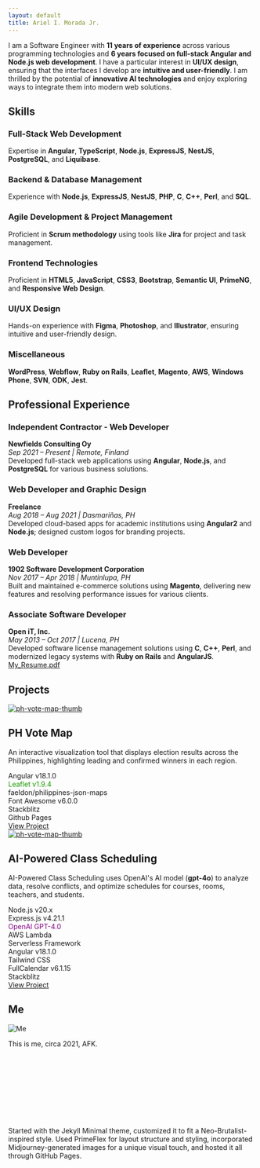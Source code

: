 ```yaml
---
layout: default
title: Ariel I. Morada Jr.
---
```


<!---
# **Ariel I. Morada Jr.**
Manila, Philippines
[aimoradajr9@gmail.com](mailto:aimoradajr9@gmail.com)
[linkedin.com/in/aimoradajr](https://linkedin.com/in/aimoradajr)
+639271561552
-->

<!-- ABOUT -->
<!-- <h2 class="font-bold text-black-alpha-90">About</h2> -->
<p id="about" class="text-sm font-normal mt-2">
  I am a Software Engineer with <strong>11 years of experience</strong> across various programming technologies and <strong>6 years focused on full-stack Angular and Node.js web development</strong>. I have a particular interest in <strong>UI/UX design</strong>, ensuring that the interfaces I develop are <strong>intuitive and user-friendly</strong>. I am thrilled by the potential of <strong>innovative AI technologies</strong> and enjoy exploring ways to integrate them into modern web solutions.
</p>

<!-- SKILLS -->
<h2 id="skills" class="mt-5 font-bold text-black-alpha-90">Skills</h2>

<div class="grid">
    <div class="col-4 mb-3">
		<div class="am-card h-full relative">
			<!-- Tech Logos -->
			<!-- <div class="tech-logos">
				<img src="assets/images/tech/angular-logo.png" alt="Angular" class="tech-logo">
				<img src="assets/images/tech/angular-logo.png" alt="Angular" class="tech-logo">
				<img src="assets/images/tech/angular-logo.png" alt="Angular" class="tech-logo">
				<img src="assets/images/tech/angular-logo.png" alt="Angular" class="tech-logo">
				<img src="assets/images/tech/angular-logo.png" alt="Angular" class="tech-logo">
			</div> -->
			<!-- <div class="card-thumbnail">
				<img src="assets/images/skills-full-stack.png" loading="lazy" alt="Full-Stack" class="card-thumbnail-img" />
			</div> -->
			<div class="card-content">
				<h3 class="mt-2 mb-3">Full-Stack Web Development</h3>
				<p>Expertise in <strong>Angular</strong>, <strong>TypeScript</strong>, <strong>Node.js</strong>, <strong>ExpressJS</strong>, <strong>NestJS</strong>, <strong>PostgreSQL</strong>, and <strong>Liquibase</strong>.</p>
			</div>
		</div>
	</div>
    <div class="col-4 mb-3">
		<div class="am-card h-full bg-white">
			<!-- <div class="card-thumbnail">
				<img src="assets/images/skills-backend.png" loading="lazy" alt="Backend" class="card-thumbnail-img" />
			</div> -->
			<div class="card-content">
				<h3 class="mt-2 mb-3">Backend & Database Management</h3>
				<p>Experience with <strong>Node.js</strong>, <strong>ExpressJS</strong>, <strong>NestJS</strong>, <strong>PHP</strong>, <strong>C</strong>, <strong><span style="white-space: nowrap;">C++</span></strong>, <strong>Perl</strong>, and <strong>SQL</strong>.
				<!-- Skilled in version control using <strong>Git</strong> and platforms like <strong>GitHub</strong> and <strong>Bitbucket</strong>. -->
			</p>
			</div>
		</div>
	</div>
    <div class="col-4 mb-3">
		<div class="am-card h-full bg-white">
			<!-- <div class="card-thumbnail">
				<img src="assets/images/skills-agile.png" loading="lazy" alt="Agile" class="card-thumbnail-img" />
			</div> -->
			<div class="card-content">
				<h3 class="mt-2 mb-3">Agile Development & Project Management</h3>
				<p>Proficient in <strong>Scrum methodology</strong> using tools like <strong>Jira</strong> for project and task management.</p>
			</div>
		</div>
	</div>
    <div class="col-4 mb-3">
		<div class="am-card h-full bg-white">
			<!-- <div class="card-thumbnail">
				<img src="assets/images/skills-frontend.png" loading="lazy" alt="Frontend" class="card-thumbnail-img" />
			</div> -->
			<div class="card-content">
				<h3 class="mt-2 mb-3">Frontend Technologies</h3>
				<p>Proficient in <strong>HTML5</strong>, <strong>JavaScript</strong>, <strong>CSS3</strong>, <strong>Bootstrap</strong>, <strong>Semantic UI</strong>, <strong>PrimeNG</strong>, and <strong>Responsive Web Design</strong>.</p>
			</div>
		</div>
	</div>
    <div class="col-4 mb-3">
		<div class="am-card h-full bg-white">
			<!-- <div class="card-thumbnail">
				<img src="assets/images/skills-uiux.png" loading="lazy" alt="UI/UX" class="card-thumbnail-img" />
			</div> -->
			<div class="card-content">
				<h3 class="mt-2 mb-3">UI/UX Design</h3>
				<p>Hands-on experience with <strong>Figma</strong>, <strong>Photoshop</strong>, and <strong>Illustrator</strong>, ensuring intuitive and user-friendly design.</p>
			</div>
		</div>
	</div>
    <div class="col-4 mb-3">
		<div class="am-card h-full bg-white">
			<!-- <div class="card-thumbnail">
				<img src="assets/images/skills-misc.png" loading="lazy" alt="Misc" class="card-thumbnail-img" />
			</div> -->
			<div class="card-content">
				<h3 class="mt-2 mb-3">Miscellaneous</h3>
				<p><strong>WordPress</strong>, <strong>Webflow</strong>, <strong>Ruby on Rails</strong>, <strong>Leaflet</strong>, <strong>Magento</strong>, <strong>AWS</strong>, <strong>Windows Phone</strong>, <strong>SVN</strong>, <strong>ODK</strong>, <strong>Jest</strong>.</p>
			</div>
		</div>
	</div>
</div>

<!-- PROFESSIONAL EXPERIENCE -->
<h2 id="professional-experience" class="mt-4 font-bold text-black-alpha-90">Professional Experience</h2>

<div class="grid">
	<div class="col-12">
		<div class="am-card w-full bg-white mt-0">
			<div class="card-content">
				<h3>Independent Contractor - Web Developer</h3>
				<strong>Newfields Consulting Oy</strong><br>
				<em>Sep 2021 – Present | Remote, Finland</em><br>
				Developed full-stack web applications using <strong>Angular</strong>, <strong>Node.js</strong>, and <strong>PostgreSQL</strong> for various business solutions.
			</div>
		</div>
	</div>
	<div class="col-12">
		<div class="am-card w-full bg-white mt-0">
			<div class="card-content">
				<h3>Web Developer and Graphic Design</h3>
				<strong>Freelance</strong><br>
				<em>Aug 2018 – Aug 2021 | Dasmariñas, PH</em><br>
				Developed cloud-based apps for academic institutions using <strong>Angular2</strong> and <strong>Node.js</strong>; designed custom logos for branding projects.
			</div>
		</div>
	</div>
	<div class="col-12">
		<div class="am-card w-full bg-white mt-0">
			<div class="card-content">
				<h3>Web Developer</h3>
				<strong>1902 Software Development Corporation</strong><br>
				<em>Nov 2017 – Apr 2018 | Muntinlupa, PH</em><br>
				Built and maintained e-commerce solutions using <strong>Magento</strong>, delivering new features and resolving performance issues for various clients.
			</div>
		</div>
	</div>
	<div class="col-12">
		<div class="am-card w-full bg-white mt-0">
			<div class="card-content">
				<h3>Associate Software Developer</h3>
				<strong>Open iT, Inc.</strong><br>
				<em>May 2013 – Oct 2017 | Lucena, PH</em><br>
				Developed software license management solutions using <strong>C</strong>, <strong>C++</strong>, <strong>Perl</strong>, and modernized legacy systems with <strong>Ruby on Rails</strong> and <strong>AngularJS</strong>.
			</div>
		</div>
	</div>
	<div class="col-12">
		<a href="assets/files/Ariel-I-Morada-Jr-Resume-2024.pdf" target="_blank" class="neo-brutal-button border-round-lg p-3 py-2 w-min p-1 flex align-items-center bg-white hover-email">
			<i class="fas fa-download"></i>
			<span class="ml-2">My_Resume.pdf</span>
		</a>
	</div>
</div>

<!-- PROJECTS -->
<h2 id="projects" class="mt-4 font-bold text-black-alpha-90">Projects</h2>

<div class="grid projects-grid">
	<div class="col-12">
		<div class="am-card-horizontal w-full bg-white mt-0">
			<div class="card-thumbnail">
				<div class="project-image-container">
					<!-- <img src="assets/images/projects/ph-vote-map-thumb.png" alt="ph-vote-map-thumb"> -->
					<!-- <img src="assets/images/projects/ph_vote_map.gif" alt="ph-vote-map-thumb"> -->
					<a href="assets/images/projects/ph_vote_map.gif" class="popup-link">
						<img src="assets/images/projects/ph-vote-map-thumb.png" alt="ph-vote-map-thumb">
					</a>
				</div>
			</div>
    		<div class="card-content flex flex-column">
    			<h2 class="mt-2 mb-1">PH Vote Map</h2>
    			<p class="text-xs">An interactive visualization tool that displays election results across the Philippines, highlighting leading and confirmed winners in each region.</p>
    			<div class="pt-3">
    				<div class="am-tech-tag">Angular v18.1.0</div>
    				<div class="am-tech-tag" style="color: #199900; border-color: #199900">Leaflet v1.9.4</div>
    				<div class="am-tech-tag">faeldon/philippines-json-maps</div><!-- @github -->
    				<div class="am-tech-tag-sub">Font Awesome v6.0.0</div>
    				<div class="am-tech-tag-sub">Stackblitz</div>
    				<div class="am-tech-tag-sub">Github Pages</div>
    			</div>
    			<div class="mb-2 mt-auto">
    				<a href="https://aimoradajr.xyz/ph-vote-map/" target="_blank" class="neo-brutal-button mt-auto border-round-lg px-2 py-1 w-min flex align-items-center bg-white hover-email white-space-nowrap">
    					<span class="mr-2 text-sm">View Project</span>
    					<i class="fas fa-external-link-alt"></i>
    				</a>
					<!-- <span>last updated: </span> -->
    			</div>
    		</div>
    	</div>
    </div><div class="col-12">
    	<div class="am-card-horizontal w-full bg-white mt-0">
    		<div class="card-thumbnail">
    			<div class="project-image-container">
    				<!-- <img src="assets/images/projects/ai-scheduling-thumb.png" alt="ai-scheduling-thumb"> -->
					<!-- <img src="assets/images/projects/ai_scheduling.gif" alt="ph-vote-map-thumb"> -->
					<a href="assets/images/projects/ai_scheduling.gif" class="popup-link">
						<img src="assets/images/projects/ai-scheduling-thumb.png" alt="ph-vote-map-thumb">
					</a>
    			</div>
    		</div>
    		<div class="card-content flex flex-column">
    			<h2 class="mt-2 mb-1">AI-Powered Class Scheduling</h2>
    			<p class="text-xs">AI-Powered Class Scheduling uses OpenAI's AI model (<strong>gpt-4o</strong>) to analyze data, resolve conflicts, and optimize schedules for courses, rooms, teachers, and students.</p>
    			<div class="pt-3">
					<!-- backend -->
    				<div class="am-tech-tag">Node.js v20.x</div>
    				<div class="am-tech-tag">Express.js v4.21.1</div>
    				<div class="am-tech-tag" style="color: purple; border-color: purple">OpenAI GPT-4.0</div>
    				<div class="am-tech-tag">AWS Lambda</div>
    				<div class="am-tech-tag">Serverless Framework</div>
					<div class="border-top-2 mx-3 mt-1 mb-2 border-gray-400"></div>
					<!-- frontend -->
    				<div class="am-tech-tag">Angular v18.1.0</div>
    				<div class="am-tech-tag">Tailwind CSS</div>
    				<div class="am-tech-tag">FullCalendar v6.1.15</div>
    				<div class="am-tech-tag-sub">Stackblitz</div>
    			</div>
    			<div class="mb-2 mt-auto">
    				<a href="https://stackblitz.com/edit/stackblitz-starters-6tidvq?file=src%2Fmain.html" target="_blank" class="neo-brutal-button mt-auto border-round-lg px-2 py-1 w-min flex align-items-center bg-white hover-email white-space-nowrap">
    					<span class="mr-2 text-sm">View Project</span>
    					<i class="fas fa-external-link-alt"></i>
    				</a>
    			</div>
    		</div>
    	</div>
    </div>

</div>

<!-- EDUCATION -->
<!-- <h2 class="font-bold text-black-alpha-90">Education</h2>

<div>
**Bachelor of Science in Computer Science (BSCS)**
*University of the Philippines Los Baños (UPLB)*
*2009 – 2013*
</div>
-->

<!-- ME -->
<h2 id="me" class="mt-5 font-bold text-black-alpha-90">Me</h2>

<img class="border-3 border-round-2xl w-4" src="/assets/images/ariel-photo.jpg" alt="Me" />

<p class="text-base font-normal mt-1">
This is me, circa 2021, AFK.
</p>

<!-- NOTES -->
<p class="text-sm font-normal" style="margin-top: 10rem">
Started with the Jekyll Minimal theme, customized it to fit a Neo-Brutalist-inspired style. Used PrimeFlex for layout structure and styling, incorporated Midjourney-generated images for a unique visual touch, and hosted it all through GitHub Pages.
</p>

<script>
  $(document).ready(function() {
    $('.popup-link').magnificPopup({
      type: 'image',
      gallery: {
        enabled: true // Set to true to enable gallery mode
      }
    });
  });
</script>
